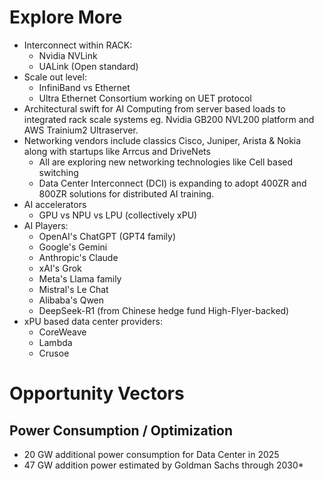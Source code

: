 # Explore More
* Interconnect within RACK:
	* Nvidia NVLink
	* UALink (Open standard)
* Scale out level:
	* InfiniBand vs Ethernet
	* Ultra Ethernet Consortium working on UET protocol
* Architectural swift for AI Computing from server based loads to integrated rack scale systems eg. Nvidia GB200 NVL200 platform and AWS Trainium2 Ultraserver.
* Networking vendors include classics Cisco, Juniper, Arista & Nokia along with startups like Arrcus and DriveNets
	* All are exploring new networking technologies like Cell based switching
	* Data Center Interconnect (DCI) is expanding to adopt 400ZR and 800ZR solutions for distributed AI training.
* AI accelerators
	* GPU vs NPU vs LPU (collectively xPU)
* AI Players:
	* OpenAI's ChatGPT (GPT4 family)
	* Google's Gemini
	* Anthropic's Claude
	* xAI's Grok
	* Meta's Llama family
	* Mistral's Le Chat
	* Alibaba's Qwen
	* DeepSeek-R1 (from Chinese hedge fund High-Flyer-backed)
* xPU based data center providers:
	* CoreWeave
	* Lambda
	* Crusoe

# Opportunity Vectors
## Power Consumption / Optimization
* 20 GW additional power consumption for Data Center in 2025
* 47 GW addition power estimated by Goldman Sachs through 2030*